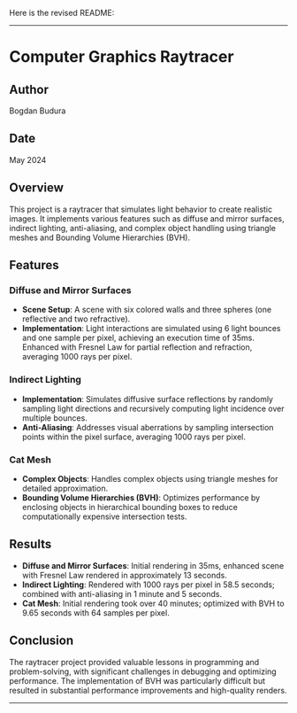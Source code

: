 Here is the revised README:

---

# Computer Graphics Raytracer

## Author
Bogdan Budura

## Date
May 2024

## Overview
This project is a raytracer that simulates light behavior to create realistic images. It implements various features such as diffuse and mirror surfaces, indirect lighting, anti-aliasing, and complex object handling using triangle meshes and Bounding Volume Hierarchies (BVH).

## Features

### Diffuse and Mirror Surfaces
- **Scene Setup**: A scene with six colored walls and three spheres (one reflective and two refractive).
- **Implementation**: Light interactions are simulated using 6 light bounces and one sample per pixel, achieving an execution time of 35ms. Enhanced with Fresnel Law for partial reflection and refraction, averaging 1000 rays per pixel.

### Indirect Lighting
- **Implementation**: Simulates diffusive surface reflections by randomly sampling light directions and recursively computing light incidence over multiple bounces.
- **Anti-Aliasing**: Addresses visual aberrations by sampling intersection points within the pixel surface, averaging 1000 rays per pixel.

### Cat Mesh
- **Complex Objects**: Handles complex objects using triangle meshes for detailed approximation.
- **Bounding Volume Hierarchies (BVH)**: Optimizes performance by enclosing objects in hierarchical bounding boxes to reduce computationally expensive intersection tests.

## Results
- **Diffuse and Mirror Surfaces**: Initial rendering in 35ms, enhanced scene with Fresnel Law rendered in approximately 13 seconds.
- **Indirect Lighting**: Rendered with 1000 rays per pixel in 58.5 seconds; combined with anti-aliasing in 1 minute and 5 seconds.
- **Cat Mesh**: Initial rendering took over 40 minutes; optimized with BVH to 9.65 seconds with 64 samples per pixel.

## Conclusion
The raytracer project provided valuable lessons in programming and problem-solving, with significant challenges in debugging and optimizing performance. The implementation of BVH was particularly difficult but resulted in substantial performance improvements and high-quality renders.

---

